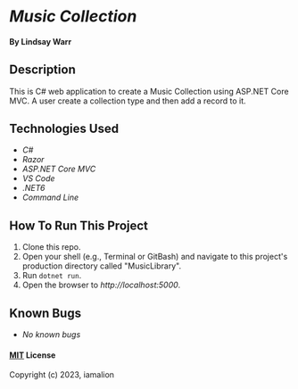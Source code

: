 # _Music Collection_

#### By Lindsay Warr

## Description

This is C# web application to create a Music Collection using ASP.NET Core MVC. A user create a collection type and then add a record to it.  

## Technologies Used

* _C#_
* _Razor_
* _ASP.NET Core MVC_
* _VS Code_
* _.NET6_
* _Command Line_


## How To Run This Project

1. Clone this repo.
2. Open your shell (e.g., Terminal or GitBash) and navigate to this project's production directory called "MusicLibrary". 
3. Run `dotnet run`.
4. Open the browser to _http://localhost:5000_.

## Known Bugs

* _No known bugs_

#### [MIT](https://opensource.org/license/mit/) License

Copyright (c) 2023, iamalion
